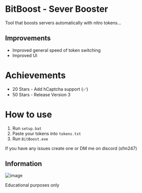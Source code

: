 # BitBoost - Sever Booster
Tool that boosts servers automatically with nitro tokens...



## Improvements
- Improved general speed of token switching
- Improved UI

# Achievements
- 20 Stars - Add hCaptcha support (✅)
- 50 Stars - Release Version 3

# How to use
1. Run ```setup.bat```
2. Paste your tokens into ```tokens.txt```
3. Run ```BitBoost.exe```

If you have any issues create one or DM me on discord (sfm247)

## Information 

![image](https://user-images.githubusercontent.com/74594229/184509377-b16c89e1-ae09-45f9-b034-8048b4229500.png)


Educational purposes only
